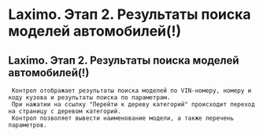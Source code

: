 ﻿---
description: 2.4.7
---
# Laximo. Этап 2. Результаты поиска моделей автомобилей(!)
## Laximo. Этап 2. Результаты поиска моделей автомобилей(!)
     Контрол отображает результаты поиска моделей по VIN-номеру, номеру и коду кузова и результаты поиска по параметрам. 
     При нажатии на ссылку "Перейти к дереву категорий" происходит переход на страницу с деревом категорий.
     Контрол позволяет вывести наименование модели, а также перечень параметров.
